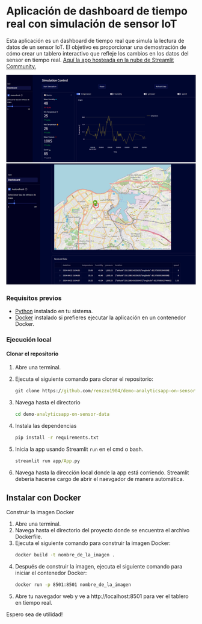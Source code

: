 # **Aplicación de dashboard de tiempo real con simulación de sensor IoT**

Esta aplicación es un dashboard de tiempo real que simula la lectura de datos de un sensor IoT. El objetivo es proporcionar una demostración de cómo crear un tablero interactivo que refleje los cambios en los datos del sensor en tiempo real. [Aquí la app hosteada en la nube de Streamlit Community.](https://demo-analyticsapp-on-sensor-data-9kuhwjkzceds7ifjap6jzi.streamlit.app/)

![Dashboard_parte_superior](images/app_im_1.png "Dashboard")
![Dashboard_parte_mapa](images/app_im_2.png "Dashboard")

### Requisitos previos
- [Python](https://www.python.org/downloads/) instalado en tu sistema.
- [Docker](https://www.docker.com/get-started) instalado si prefieres ejecutar la aplicación en un contenedor Docker.
 
### Ejecución local

#### Clonar el repositorio
1. Abre una terminal.
2. Ejecuta el siguiente comando para clonar el repositorio:

   ```cmd
   git clone https://github.com/renzzo1904/demo-analyticsapp-on-sensor-data

3. Navega hasta el directorio

    ```cmd
    cd demo-analyticsapp-on-sensor-data

4. Instala las dependencias    

    ```cmd
    pip install -r requirements.txt

5. Inicia la app usando Streamlit `run` en el cmd o bash.

    ```cmd
    streamlit run app/App.py

5. Navega hasta la dirección local donde la app está corriendo. Streamlit debería hacerse cargo de abrir el naevgador de manera automática. 

## Instalar con Docker

Construir la imagen Docker
1. Abre una terminal.
2. Navega hasta el directorio del proyecto donde se encuentra el archivo Dockerfile.
3. Ejecuta el siguiente comando para construir la imagen Docker:
    ```cmd 
    docker build -t nombre_de_la_imagen .
4. Después de construir la imagen, ejecuta el siguiente comando para iniciar el contenedor Docker:
    ```cmd 
    docker run -p 8501:8501 nombre_de_la_imagen
5. Abre tu navegador web y ve a http://localhost:8501 para ver el tablero en tiempo real.

Espero sea de utilidad!

